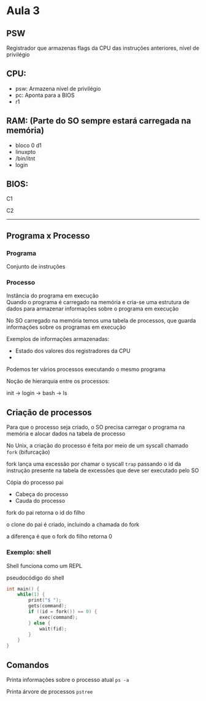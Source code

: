 # Aula 3

## PSW

Registrador que armazenas flags da CPU das instruções anteriores, nível de privilégio

## CPU:

-   psw: Armazena nível de privilégio
-   pc: Aponta para a BIOS
-   r1

## RAM: (Parte do SO sempre estará carregada na memória)

-   bloco 0 d1
-   linuxpto
-   /bin/itnt
-   login

## BIOS:

C1

C2

---

## Programa x Processo

### Programa

Conjunto de instruções

### Processo

Instância do programa em execução  
Quando o programa é carregado na memória e cria-se uma estrutura de dados para armazenar informações sobre o programa em execução

No SO carregado na memória temos uma tabela de processos, que guarda informações sobre os programas em execução

Exemplos de informações armazenadas:

-   Estado dos valores dos registradores da CPU
-

Podemos ter vários processos executando o mesmo programa

Noção de hierarquia entre os processos:

init → login → bash → ls

## Criação de processos

Para que o processo seja criado, o SO precisa carregar o programa na memória e alocar dados na tabela de processo

No Unix, a criação do processo é feita por meio de um syscall chamado `fork` (bifurcação)

fork lança uma excessão por chamar o syscall `trap` passando o id da instrução presente na tabela de excessões que deve ser executado pelo SO

Cópia do processo pai

-   Cabeça do processo
-   Cauda do processo

fork do pai retorna o id do filho

o clone do pai é criado, incluindo a chamada do fork

a diferença é que o fork do filho retorna 0

### Exemplo: shell

Shell funciona como um REPL

pseudocódigo do shell

```cpp
int main() {
	while(1) {
		print("$ ");
		gets(command);
		if ((id = fork()) == 0) {
			exec(command);
		} else {
			wait(fid);
		}
	}
}
```

## Comandos

Printa informações sobre o processo atual
`ps -a`

Printa árvore de processos
`pstree`

